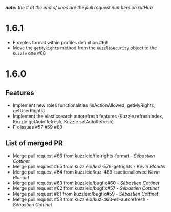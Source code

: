 *__note:__ the # at the end of lines are the pull request numbers on GitHub*

# 1.6.1

* Fix roles format within profiles definition #69
* Move the `getMyRights` method from the `KuzzleSecurity` object to the `Kuzzle` one #68

# 1.6.0

## Features

* Implement new roles functionalities (isActionAllowed, getMyRights, getUserRights)
* Implement the elasticsearch autorefresh features (Kuzzle.refreshIndex, Kuzzle.getAutoRefresh, Kuzzle.setAutoRefresh)
* Fix issues #57 #59 #60

## List of merged PR

* Merge pull request #66 from kuzzleio/fix-rights-format - _Sébastien Cottinet_
* Merge pull request #65 from kuzzleio/kuz-576-getrights - _Kévin Blondel_
* Merge pull request #64 from kuzzleio/kuz-489-isactionallowed _Kévin Blondel_
* Merge pull request #63 from kuzzleio/bugfix#60 - _Sébastien Cottinet_
* Merge pull request #62 from kuzzleio/bugfix#57 - _Sébastien Cottinet_
* Merge pull request #61 from kuzzleio/bugfix#59 - _Sébastien Cottinet_
* Merge pull request #58 from kuzzleio/kuz-463-ez-autorefresh - _Sébastien Cottinet_
